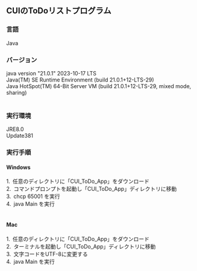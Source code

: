 ## CUIのToDoリストプログラム

### 言語<br>
Java

### バージョン<br>
java version "21.0.1" 2023-10-17 LTS<br>
Java(TM) SE Runtime Environment (build 21.0.1+12-LTS-29)<br>
Java HotSpot(TM) 64-Bit Server VM (build 21.0.1+12-LTS-29, mixed mode, sharing)<br><br>

### 実行環境
JRE8.0<br>
Update381

### 実行手順

#### Windows
1.&ensp;任意のディレクトリに「CUI_ToDo_App」をダウンロード<br>
2.&ensp;コマンドプロンプトを起動し「CUI_ToDo_App」ディレクトリに移動<br>
3.&ensp;chcp 65001 を実行<br>
4.&ensp;java Main を実行<br><br>

#### Mac
1.&ensp;任意のディレクトリに「CUI_ToDo_App」をダウンロード<br>
2.&ensp;ターミナルを起動し「CUI_ToDo_App」ディレクトリに移動<br>
3.&ensp;文字コードをUTF-8に変更する<br>
4.&ensp;java Main を実行<br><br>
